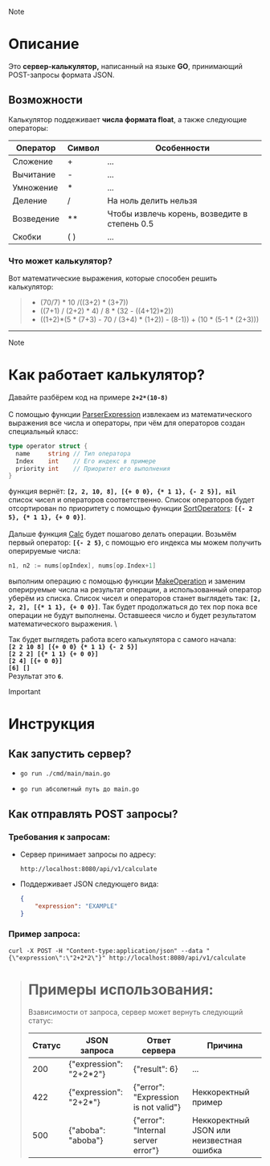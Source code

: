 >[!NOTE]
># **Описание**
>Это **сервер-калькулятор,** написанный на языке **GO**, принимающий POST-запросы формата JSON.
>
>## **Возможности**
>Калькулятор поддеживает **числа формата float**, а также следующие операторы:
>
> | Оператор | Символ | Особенности |
> | -------- | ------ | -------- |
> | Сложение | + | ... |
> | Вычитание | - | ... |
> | Умножение | * | ... |
> | Деление | / | На ноль делить нельзя |
> | Возведение | ** | Чтобы извлечь корень, возведите в степень 0.5 |
> | Скобки | ( ) | ... |
> ### **Что может калькулятор?**
> Вот математические выражения, которые способен решить калькулятор:
>> + (70/7) * 10 /((3+2) * (3+7))
>> + ((7+1) / (2+2) * 4) / 8 * (32 - ((4+12)*2))
>> + ((1+2)*(5 * (7+3) - 70 / (3+4) * (1+2)) - (8-1)) + (10 * (5-1 * (2+3)))
___
>[!NOTE]
># **Как работает калькулятор?**
>Давайте разбёрем код на примере **`2+2*(10-8)`**\
>\
>С помощью функции [ParserExpression](pkg/parser.go) извлекаем из математического выражения все числа и операторы, при чём для операторов создан специальный класс:
>```go
>type operator struct {
>	name     string // Тип оператора
>	Index    int    // Его индекс в примере
>	priority int    // Приоритет его выполнения
>}
>```
> функция вернёт: **`[2, 2, 10, 8], [{+ 0 0}, {* 1 1}, {- 2 5}], nil`** список чисел и операторов соответственно. Список операторов будет отсортирован по приоритету с помощью функции [SortOperators](pkg/operator.go): **`[{- 2 5}, {* 1 1}, {+ 0 0}]`**.
>\
>\
> Дальше функция [Calc](calc/calc.go) будет пошагово делать операции. Возьмём первый оператор: **`[{- 2 5}`**, с помощью его индекса мы можем получить оперируемые числа:
>```go
>n1, n2 := nums[opIndex], nums[op.Index+1]
>```
>выполним операцию с помощью функции [MakeOperation](pkg/operator.go) и заменим оперируемые числа на результат операции, а использованный оператор уберём из списка. Список чисел и операторов станет выглядеть так: **`[2, 2, 2], [{* 1 1}, {+ 0 0}]`**. Так будет продолжаться до тех пор пока все операции не будут выполнены. Оставшееся число и будет результатом математического выражения.
>\
>
>Так будет выглядеть работа всего калькулятора с самого начала:\
>**`[2 2 10 8] [{+ 0 0} {* 1 1} {- 2 5}]`**\
>**`[2 2 2] [{* 1 1} {+ 0 0}]`**\
>**`[2 4] [{+ 0 0}]`**\
>**`[6] []`**\
>Результат это **`6`**.

>[!IMPORTANT]
># **Инструкция**
>## **Как запустить сервер?**
> + ```shell
>   go run ./cmd/main/main.go
>   ```
> + ```shell
>   go run абсолютный путь до main.go
>   ```
>
>## **Как отправлять POST запросы?**
>### **Требования к запросам:**
>+ Сервер принимает запросы по адресу:
>   ```shell
>   http://localhost:8080/api/v1/calculate
>   ```
>+ Поддерживает JSON следующего вида:
>   ```json
>   {
>       "expression": "EXAMPLE"    
>   }
>   ```
>### **Пример запроса:**
>```shell
>curl -X POST -H "Content-type:application/json" --data "{\"expression\":\"2+2*2\"}" http://localhost:8080/api/v1/calculate
>```

># **Примеры использования:**
> Взависимости от запроса, сервер может вернуть следующий статус:
>
> | Статус | JSON запроса | Ответ сервера | Причина |
> | ---- | --------- | ------ | ------ |
> | 200 | {"expression": "2+2*2"} | {"result": 6} | ... |
> | 422 | {"expression": "2+2*"} | {"error": "Expression is not valid"} | Неккоректный пример
> | 500 | {"aboba": "aboba"} | {"error": "Internal server error"} | Неккоректный JSON или неизвестная ошибка

